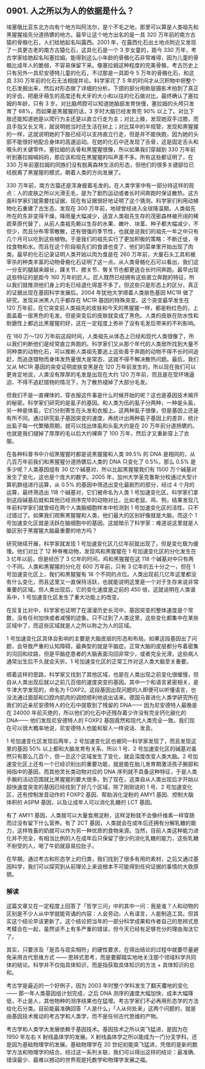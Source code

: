 ## 0901. 人之所以为人的依据是什么？

埃塞俄比亚东北方向有个地方叫阿法尔，是个不毛之地，那里可以算是人类祖先和黑猩猩祖先分道扬镳的地方。最早让这个地方出名的是一具 320 万年前的南方古猿的骨骼化石，人们给她起名叫露西。2001 年，在露西化石出土地点附近又发现了一具更古老的南方古猿化石，这具化石是一个 3 岁女童的，距今 330 万年，考古学家给她起名叫塞拉姆。能得到这么小年龄的骨骼化石非常难得，因为儿童的骨骼比成年人的脆弱，不容易保留下来。像塞拉姆这种程度的完美骨骼，考古历史上只有另外一具尼安德特儿童的化石，不过那是一具距今 5 万年的骨骼化石，和这具 330 万年前的化石无法相提并论。科学家花了 5 年的时间才从沉积物中把整个化石发掘出来，然后对形态做了详细的分析。下颌的部分用断层摄影术拍到了真正的牙齿，把磨牙萌生的高度还有犬牙的大小和以往的化石做对比，最终确认了塞拉姆的年龄，只有 3 岁。对比脑颅腔可以知道她脑部发育快慢，塞拉姆的头颅只发育了 68%，而如果是黑猩猩的话，3 岁时大脑已经发育完 90% 以上了。对比下肢还能知道她是以爬行为主还是以直立行走为主；对比上肢，发现她双手过膝，而且手指又长又弯，就说明她当时还生活在树上；对比耳中的半规管，发现和黑猩猩的一样，这就说明她的下肢已经可以支持直立行走，但是并不能快跑，因为她的头部不能很好地配合身体的高速运动。在她的化石中还发现了舌骨，这是固定舌头和喉头的关键零件。塞拉姆的舌骨和黑猩猩很像，所以如果我们穿越到 330 万年前听到塞拉姆喊妈妈，那应该和现在黑猩猩的叫声差不多。所有这些都证明了，在 330 万年前塞拉姆的同族们没有脱离森林生活的形态，但他们的很多关键部位已经脱离了黑猩猩的模式，朝着人类的方向发展了。

330 万年前，南方古猿还是浑身披着毛发的。在人类学家中有一部分持这样的观点：人的皮肤之所以光滑无毛，是为了剧烈运动或者长时间奔跑时保证散热。这方面科学家们就需要找证据，现在有证据很好地证明了这个猜测。科学家们利用动植物化石重建了古生态，发现在 300 万年前，地球曾经进入全球降温期，人类祖先所在的东非变得干燥，降雨量大幅减少，适宜人类祖先生存的茂密森林被开阔的稀疏草原代替了，从前人类祖先赖以生存的水果、嫩叶、块茎、种子都大幅减少，不但少，而且分布零零散散，还有很强的季节性，也就是说我们的祖先一年之中只有几个月可以吃到这些植物。于是我们的祖先实行了更加积极的策略：不断迁徙，寻找食物和水。而且在这个阶段祖先们的食谱也变了，他们的菜单里开始出现了肉类。最早的化石记录证明人类开始以肉为食是在 260 万年前，大量石头工具和被宰杀的种类丰富的动物骨骼化石证明了这一点。从人类骨骼化石可以看出，我们这一分支的腿越来越长，踝关节、膝关节、臀关节也都更适合长时间奔跑。最早出现这些特征的是距今 160 万年的匠人。匠人既然已经拥有这些直立奔跑的特征，所以我们就推测他们身上的毛已经退化得差不多了。但这些只是形态上的区分，真正的证据出现在基因科学发展后。2004 年犹他大学顺着人类肤色基因 MC1R 做了研究，发现非洲黑人几乎都存在 MC1R 基因的特殊突变。这个突变最早发生在 120 万年前，在它突变前人类祖先的皮肤和今天的黑猩猩一样，都是粉红色的，上面盖着一层黑色的毛发。但是突变后的皮肤就变成了黑色。人类的皮肤在防水性和耐磨性上都远比黑猩猩的好，这在一定程度上弥补了没有毛发后带来的不利影响。

在 160 万～120 万年前这段时间，人类祖先从体态上已经和现代人类很像了，所以我们判断他们是经常直立奔跑的。科学家们又从那个年代的人类居所找到大量不同种类的动物化石，可以推断人类祖先要追上这些善于奔跑的动物不得不长时间追赶，而追逐猎物而身体发热量很大是常态，这就不得不解决散热问题。最后，我们又从 MC1R 基因的突变证明皮肤变黑是在 120 万年前发生的，所以现在我们可以更肯定地说，人类没有厚厚的毛发是出现在大约 120 万年前，而且是在受环境逼迫、不得不追赶猎物的情况下，为了散热褪掉了大部分毛发。

但我们不是一直裸体的，穿衣服这件事是什么时候开始的呢？这也是基因技术揭开的秘密。科学家们研究的是虱子的基因。和人类为伍的虱子分两种，一种是头虱，另一种是体虱，它们分别寄生在头发和衣服上。这两种虱子很像，但是基因上还是有所不同。通过研究虱子基因突变的速度，再统计出两种虱子基因上的差异，统计出虱子每一代繁殖周期，就可以找出体虱和头虱大约是在 20 万年前分道扬镳的。也就是我们褪掉了厚厚的毛以后大约裸奔了 100 万年，然后才又重新穿上了衣服。

在各种科普书中介绍黑猩猩时都是说黑猩猩和人类 99.5% 的 DNA 是相同的，从几百万年前我们和黑猩猩分道扬镳后人类的 DNA 只变化了 0.5%，那么 0.5% 是多少呢？人类基因组有 30 亿个碱基对，所以比起黑猩猩我们有 1500 万个碱基对发生了变化，这也是个庞大的数字。2005 年，加州大学圣克鲁斯分校通过大型计算机群组进行运算，从 0.5% 的基因中筛选出变化最剧烈的部分，经过 4 个月的运算，最终筛选出 118 个碱基对，它们被命名为人类 1 号加速变化区。科学家们拿到这段碱基后就和其他已经测序完毕的动物对比，比如老鼠、鸡、狗，结果发现几年前科学家们就曾经在两个人类脑细胞样本中检测到 1 号加速变化区的活性，只不过错过了。如果我们观察黑猩猩和人类，他们最大的区别好像就是大脑，而这个 1 号加速变化区就是活跃在脑细胞中的基因。这就暗示了科学家：难道说这里就是人脑区别于黑猩猩大脑最重要的地方吗？

研究继续开展，科学家就发现 1 号加速变化区几亿年前就出现了，但是变化极为缓慢。他们对比了 12 种脊椎动物，发现鸡和黑猩猩在 1 号加速变化区的分化发生在 3 亿年以前，但是经历了 3 亿年的时间，鸡和黑猩猩在这 118 个碱基对中只有两个不同。人类和黑猩猩的分化在 600 万年前，只有 3 亿年的五十分之一，但在 1 号加速变化区上，我们和黑猩猩有 18 个不同的点位。人类出现前几亿年这里都没有什么变化，而且这里又一直保持活跃，也就能说明这里是一个对于生存来说非常重要的区域。但人类出现后，它的变化速度是之前的 450 倍，这就说明在人类谱系中，1 号加速变化区发生了重大功能上的改变。

在反复比对中，科学家也证明了在漫漫历史长河中，基因突变的整体速度是个常数，没有任何加快或者减慢的迹象。只不过到了人类这里，这些变化都集中在某些区域中了，而这些区域就是人之所以称之为人的区域。

1 号加速变化区具体会影响的主要是大脑皮层的形态和布局。如果这段基因出了问题，会导致严重的认知障碍，最典型的就是平脑症。正常大脑的皮层都分布着密集的沟回和纹路，但是平脑症患者的大脑表面沟回非常少，或者完全光滑，这些病人通常出生后不久就会夭折。1 号加速变化区的正常工作对这人类大脑至关重要。

顺着这样的思路，科学家又找到了其他区域，也是在人类出现之前变化很缓慢，但自从人类出现后就以之前几百倍的速度突变的基因。其中一个和语言紧密相关，是牛津大学发现的，命名为 FOXP2。这段基因出现问题的人即便可以听懂语言，也没法通过面部和口腔内肌肉的调控顺利地说出话来。德国马普进化人类学研究所在我们的近亲尼安德特人的化石中提取到了残留的 DNA—— 因为尼安德特人最晚是在 24000 年前灭绝的，所以他们的化石中还残存着少许没有完全钙化碳化的 DNA—— 他们发现尼安德特人的 FOXP2 基因竟然和现代人类完全一致。我们现在可以很大概率地说，尼安德特人也能和智人一样说话、发音。

1 号加速变化区发现后两年，2 号加速变化区也被同一科学家发现了，而且发现这里的基因 50% 以上都和大脑发育有关系，所以 1 号、2 号加速变化区的碱基对虽然只有那么几百个，但一旦这个区域发生了变化，就会深度改变人类大脑。2 号加速变化区上还有一个已经识别出的重要功能，就是能在胎儿发育期激活孩子腕部和拇指中的基因，而其他灵长类动物对应的 DNA 序列就不具备这种特征，于是人类手腕的活动范围就比黑猩猩的要大很多。到了现在，这类自从人类出现后才开始以超快速度突变的基因已经找到了好几个区域，除了刚刚说的 1 号、2 号加速变化区，还有控制发音动作的 FOXP2 基因、帮助消化淀粉的 AMY1 基因、控制大脑体积的 ASPM 基因，以及让成年人可以消化乳糖的 LCT 基因。

有了 AMY1 基因，人类就可以大量食用淀粉，这样淀粉就不会像纤维素一样穿肠而过没有留下什么营养。有了 2CT 基因，人类就会在成年后还拥有分解乳糖的能力，这样牲畜的奶就可以作为另一种优质的食物来源。当然，目前人类这种能力进化并不完全，有相当比例的人在成年后只保留了很少的消化乳糖的能力，这些乳糖不耐受的人，喝了牛奶就容易拉肚子。

在早期，通过考古和形态学上的归类，我们找到了很多有用的素材，之后又通过基因科学，我们可以探究到从前理论上来说根本不可能得到任何证据的事情的大致原貌。

### 解读

这篇文章又在一定程度上回答了「哲学三问」中的其中一问：我是谁？人和动物的区别是不少人从中学就能背诵的内容：人会劳动，人有语言，人能制造工具。但其实这个结论早该更新了。这个结论把当年的一部分科学成果和作者自己的思辨式思考糅合在一起，虽然谈不上有多严重的错误，但今天已经有足够充分的理由淘汰它了。

其实，只要涉及「是否与现实相符」的硬性要求，在得出结论的过程中就要尽量避免采用古代思维方式 —— 思辨式思考，而是要脚踏实地地关注那个领域科学共同体的结论。科学并不仅指具体知识，而是指获取具体知识的方法 + 具体知识的总和。

考古学是最近的一个好例子，因为 2003 年时整个学科发生了翻天覆地的变化 —— 那一年人类基因组计划完成，之后 DNA 测序的速度大幅加快，成本大幅降低，不止是人，其他物种的测序结果也在猛增。考古学家们不必再用形态学的方法给化石分类。目前能最准确回答「人是什么」「人从何处来」这两个问题的，就是由基因技术推动的考古学和人类学，而不是任何古代思维的产物。

考古学和人类学大发展依赖于基因技术。基因技术之所以突飞猛进，是因为在 1950 年左右 X 射线晶体学的发展。X 射线晶体学之所以能成为一门分支学科，还是因为基础物理学的发展。基础物理学在 20 世纪初能突飞猛进，凭借的是新的数学方法和物理学的结合。经过这一系列关联，我们可以得出这样的结论：最准确、错误最少、最难以撼动的世界观是托数学和物理学发展之福。